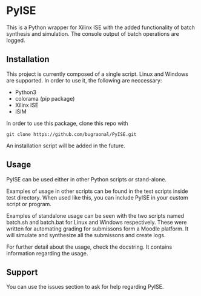 # PyISE
This is a Python wrapper for Xilinx ISE with the added functionality of batch synthesis and simulation. The console output of batch operations are logged.

## Installation
This project is currently composed of a single script. Linux and Windows are supported.
In order to use it, the following are neccessary:
- Python3
- colorama (pip package)
- Xilinx ISE
- ISIM

In order to use this package, clone this repo with
```
git clone https://github.com/bugraonal/PyISE.git
```

An installation script will be added in the future.

## Usage
PyISE can be used either in other Python scripts or stand-alone. 

Examples of usage in other scripts can be found in the test scripts inside test directory. When used like this, you can include PyISE in your custom script or program. 

Examples of standalone usage can be seen with the two scripts named batch.sh and batch.bat for Linux and Windows respectively. These were written for automating grading for submissons form a Moodle platform. It will simulate and synthesize all the submissons and create logs. 

For further detail about the usage, check the docstring. It contains information regarding the usage. 

## Support
You can use the issues section to ask for help regarding PyISE. 

